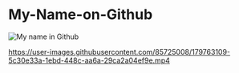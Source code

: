 # My-Name-on-Github

![My name in Github](https://user-images.githubusercontent.com/85725008/179757166-c64a0305-6d24-4496-a5ef-42edf54ea68d.png)



https://user-images.githubusercontent.com/85725008/179763109-5c30e33a-1ebd-448c-aa6a-29ca2a04ef9e.mp4

